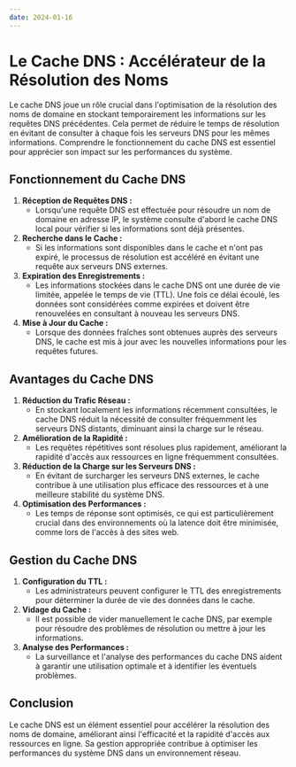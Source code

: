 ```yaml
---
date: 2024-01-16
---
```

#   Le Cache DNS : Accélérateur de la Résolution des Noms

Le cache DNS joue un rôle crucial dans l'optimisation de la résolution des noms de domaine en stockant temporairement les informations sur les requêtes DNS précédentes. Cela permet de réduire le temps de résolution en évitant de consulter à chaque fois les serveurs DNS pour les mêmes informations. Comprendre le fonctionnement du cache DNS est essentiel pour apprécier son impact sur les performances du système.

## Fonctionnement du Cache DNS

1. **Réception de Requêtes DNS :**
    - Lorsqu'une requête DNS est effectuée pour résoudre un nom de domaine en adresse IP, le système consulte d'abord le cache DNS local pour vérifier si les informations sont déjà présentes.
2. **Recherche dans le Cache :**
    - Si les informations sont disponibles dans le cache et n'ont pas expiré, le processus de résolution est accéléré en évitant une requête aux serveurs DNS externes.
3. **Expiration des Enregistrements :**
    - Les informations stockées dans le cache DNS ont une durée de vie limitée, appelée le temps de vie (TTL). Une fois ce délai écoulé, les données sont considérées comme expirées et doivent être renouvelées en consultant à nouveau les serveurs DNS.
4. **Mise à Jour du Cache :**
    - Lorsque des données fraîches sont obtenues auprès des serveurs DNS, le cache est mis à jour avec les nouvelles informations pour les requêtes futures.

## Avantages du Cache DNS

1. **Réduction du Trafic Réseau :**
    - En stockant localement les informations récemment consultées, le cache DNS réduit la nécessité de consulter fréquemment les serveurs DNS distants, diminuant ainsi la charge sur le réseau.
2. **Amélioration de la Rapidité :**
    - Les requêtes répétitives sont résolues plus rapidement, améliorant la rapidité d'accès aux ressources en ligne fréquemment consultées.
3. **Réduction de la Charge sur les Serveurs DNS :**
    - En évitant de surcharger les serveurs DNS externes, le cache contribue à une utilisation plus efficace des ressources et à une meilleure stabilité du système DNS.
4. **Optimisation des Performances :**
    - Les temps de réponse sont optimisés, ce qui est particulièrement crucial dans des environnements où la latence doit être minimisée, comme lors de l'accès à des sites web.

## Gestion du Cache DNS

1. **Configuration du TTL :**
    - Les administrateurs peuvent configurer le TTL des enregistrements pour déterminer la durée de vie des données dans le cache.
2. **Vidage du Cache :**
    - Il est possible de vider manuellement le cache DNS, par exemple pour résoudre des problèmes de résolution ou mettre à jour les informations.
3. **Analyse des Performances :**
    - La surveillance et l'analyse des performances du cache DNS aident à garantir une utilisation optimale et à identifier les éventuels problèmes.

## Conclusion
Le cache DNS est un élément essentiel pour accélérer la résolution des noms de domaine, améliorant ainsi l'efficacité et la rapidité d'accès aux ressources en ligne. Sa gestion appropriée contribue à optimiser les performances du système DNS dans un environnement réseau.